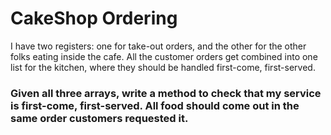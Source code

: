 # CakeShop Ordering

I have two registers: one for take-out orders, and the other for the other folks eating inside the cafe. All the customer orders get combined into one list for the kitchen, where they should be handled first-come, first-served.

### Given all three arrays, write a method to check that my service is first-come, first-served. All food should come out in the same order customers requested it.
